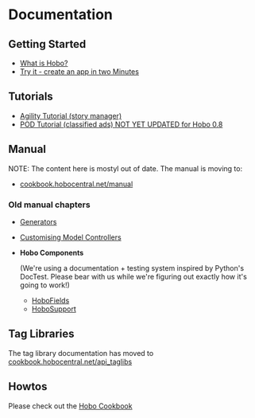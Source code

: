 # Documentation

## Getting Started

 * [What is Hobo?](/about)
 * [Try it - create an app in two Minutes](/two-minutes)

## Tutorials

 * [Agility Tutorial (story manager)](/agility-tutorial)
 * [POD Tutorial (classified ads) NOT YET UPDATED for Hobo 0.8](/pod-tutorial)

## Manual

NOTE: The content here is mostyl out of date. The manual is moving to:

 * [cookbook.hobocentral.net/manual](http://cookbook.hobocentral.net/manual)

### Old manual chapters

 * [Generators](/docs/generators)
 * [Customising Model Controllers](/docs/controllers)
 * **Hobo Components**

   (We're using a documentation + testing system inspired by Python's DocTest. Please bear with us while we're figuring out exactly how it's going to work!)

   * [HoboFields](/hobofields)
   * [HoboSupport](/hobosupport)


## Tag Libraries

The tag library documentation has moved to [cookbook.hobocentral.net/api_taglibs](http://cookbook.hobocentral.net/api_taglibs)

## Howtos

Please check out the [Hobo Cookbook](http://cookbook.hobocentral.net/recipes)

